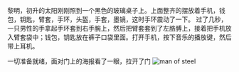 黎明，初升的太阳刚刚照到一个黑色的玻璃桌子上。上面整齐的摆放着手机，钱包，钥匙，臂套，手环，头盔，手套，墨镜，这时手环震动了一下。
过了几秒，一只男性的手拿起手环套到右手腕上，然后把臂套套到了左胳膊上，接着把手机放入臂套袋中；钱包，钥匙放在裤子口袋里面。打开手机，按下音乐的播放键，然后带上耳机。

一切准备就绪，面对门上的海报看了一眼，拉开了门
![man of steel](http://gd3.alicdn.com/imgextra/i3/52803922/T27LvHXeXaXXXXXXXX_!!52803922.jpg)
